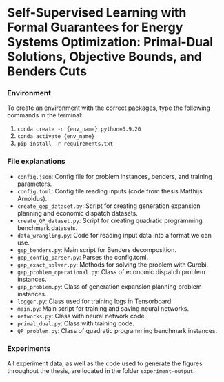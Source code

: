 # Self-Supervised Learning with Formal Guarantees for Energy Systems Optimization: Primal-Dual Solutions, Objective Bounds, and Benders Cuts

### Environment
To create an environment with the correct packages, type the following commands in the terminal:

1. `conda create -n {env_name} python=3.9.20`
2. `conda activate {env_name}`
3. `pip install -r requirements.txt`

### File explanations

- `config.json`: Config file for problem instances, benders, and training parameters.
- `config.toml`: Config file reading inputs (code from thesis Matthijs Arnoldus).
- `create_gep_dataset.py`: Script for creating generation expansion planning and economic dispatch datasets.
- `create_QP_dataset.py`: Script for creating quadratic programming benchmark datasets.
- `data_wrangling.py`: Code for reading input data into a format we can use.
- `gep_benders.py`: Main script for Benders decomposition.
- `gep_config_parser.py`: Parses the config.toml.
- `gep_exact_solver.py`: Methods for solving the problem with Gurobi.
- `gep_problem_operational.py`: Class of economic dispatch problem instances.
- `gep_problem.py`: Class of generation expansion planning problem instances.
- `logger.py`: Class used for training logs in Tensorboard.
- `main.py`: Main script for training and saving neural networks.
- `networks.py`: Class with neural network code.
- `primal_dual.py`: Class with training code.
- `QP_problem.py`: Class of quadratic programming benchmark instances.

### Experiments
All experiment data, as well as the code used to generate the figures throughout the thesis, are located in the folder `experiment-output`.
